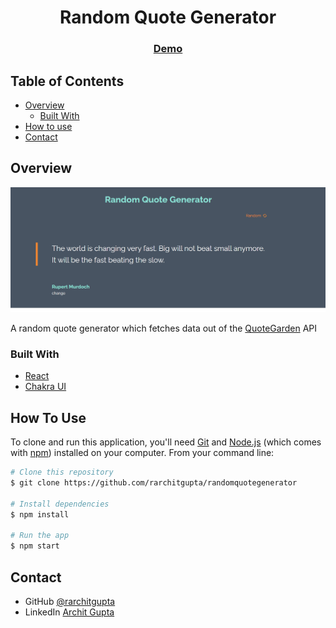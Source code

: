 <!-- Please update value in the {}  -->

<h1 align="center">Random Quote Generator</h1>

<div align="center">
  <h3>
    <a href="https://rarchitgupta.github.io/randomquotegenerator/">
      Demo
    </a>
  </h3>
</div>

<!-- TABLE OF CONTENTS -->

## Table of Contents

- [Overview](#overview)
  - [Built With](#built-with)
- [How to use](#how-to-use)
- [Contact](#contact)

<!-- OVERVIEW -->

## Overview

![screenshot](public/ss.png)

A random quote generator which fetches data out of the [QuoteGarden](https://pprathameshmore.github.io/QuoteGarden/) API

### Built With

<!-- This section should list any major frameworks that you built your project using. Here are a few examples.-->

- [React](https://reactjs.org/)
- [Chakra UI](https://chakra-ui.com/)

## How To Use

<!-- For example: -->

To clone and run this application, you'll need [Git](https://git-scm.com) and [Node.js](https://nodejs.org/en/download/) (which comes with [npm](http://npmjs.com)) installed on your computer. From your command line:

```bash
# Clone this repository
$ git clone https://github.com/rarchitgupta/randomquotegenerator

# Install dependencies
$ npm install

# Run the app
$ npm start
```

## Contact

- GitHub [@rarchitgupta](https://{github.com/your-usermame})
- LinkedIn [Archit Gupta](https://www.linkedin.com/in/rarchit-gupta/)

